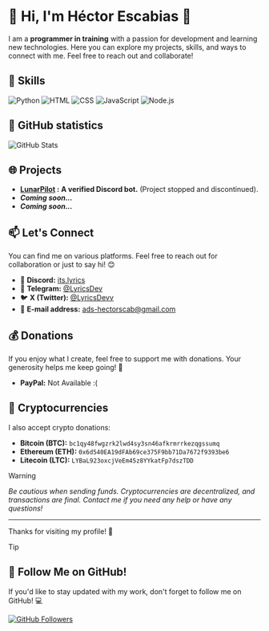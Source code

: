 # 🌟 Hi, I'm Héctor Escabias 🌟

I am a **programmer in training** with a passion for development and learning new technologies. Here you can explore my projects, skills, and ways to connect with me. Feel free to reach out and collaborate!

## 🔧 **Skills**

![Python](https://img.shields.io/badge/-Python-blue?logo=python&logoColor=white)
![HTML](https://img.shields.io/badge/-HTML-E34F26?logo=html5&logoColor=white)
![CSS](https://img.shields.io/badge/-CSS-1572B6?logo=css3&logoColor=white)
![JavaScript](https://img.shields.io/badge/-JavaScript-yellow?logo=javascript&logoColor=white)
![Node.js](https://img.shields.io/badge/-Node.js-green?logo=node.js&logoColor=white)

## 🚀 **GitHub statistics**

![GitHub Stats](https://github-readme-stats.vercel.app/api?username=LyricsPortal&show_icons=true&hide_title=true&count_private=true&hide=prs&theme=gruvbox)

## 🌐 **Projects**

- **[LunarPilot](https://discord.com/application-directory/1113523779319119873) :** __A verified Discord bot.__ (Project stopped and discontinued).
- ***Coming soon...***
- ***Coming soon...***

## 📫 **Let's Connect**

You can find me on various platforms. Feel free to reach out for collaboration or just to say hi! 😊

- 💬 **Discord:** [its.lyrics](https://discordapp.com/users/1112418671684505710)
- 📱 **Telegram:** [@LyricsDev](https://t.me/LyricsDev)
- 🐦 **X (Twitter):** [@LyricsDevv](https://x.com/LyricsDevv)
- 📧 **E-mail address:** [ads-hectorscab@gmail.com](mailto:ads-hectorescab@proton.me)

## 💰 **Donations**

If you enjoy what I create, feel free to support me with donations. Your generosity helps me keep going! 🙌

- **PayPal:** Not Available :(

## 🔗 **Cryptocurrencies**

I also accept crypto donations:

- **Bitcoin (BTC):** ``bc1qy48fwgzrk2lwd4sy3sn46afkrmrrkezqgssumq``
- **Ethereum (ETH):** ``0x6d540EA19dFAb69ce375F9bb71Da7672f9393be6``
- **Litecoin (LTC):** ``LYBaL923oxcjVeEm45z8YYkatFp7dszTDD``

> [!WARNING]
> *Be cautious when sending funds. Cryptocurrencies are decentralized, and transactions are final. Contact me if you need any help or have any questions!*
---

Thanks for visiting my profile! 🚀

> [!TIP]
> ## 🚀 Follow Me on GitHub!

If you'd like to stay updated with my work, don't forget to follow me on GitHub! 💻

[![GitHub Followers](https://img.shields.io/github/followers/LyricsPortal?label=Follow&style=social)](https://github.com/LyricsPortal)
